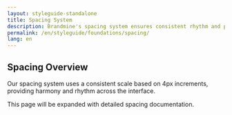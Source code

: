 ```yaml
---
layout: styleguide-standalone
title: Spacing System
description: Brandmine's spacing system ensures consistent rhythm and proportion throughout the interface.
permalink: /en/styleguide/foundations/spacing/
lang: en
---
```


## Spacing Overview

Our spacing system uses a consistent scale based on 4px increments, providing harmony and rhythm across the interface.

This page will be expanded with detailed spacing documentation.